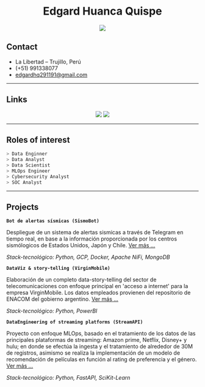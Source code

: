 <h1 align="center">Edgard Huanca Quispe</h1>
<p align="center"><a href="https://lh3.googleusercontent.com/drive-viewer/AFGJ81qz1W8eyJtE4ZcNqU_RjAEi8onq4iRMC8itVEOICYlexq_wop2DSmJQdR4E1f4Zxh3dq0rjJHGuUiIisAPSpMnBfh8pIA=s2560?source=screenshot.guru"> <img src="https://lh3.googleusercontent.com/drive-viewer/AFGJ81qz1W8eyJtE4ZcNqU_RjAEi8onq4iRMC8itVEOICYlexq_wop2DSmJQdR4E1f4Zxh3dq0rjJHGuUiIisAPSpMnBfh8pIA=s2560" /> </a></p>

## Contact

+ La Libertad – Trujillo, Perú
+ (+51) 991338077
+ edgardhq291191@gmail.com

***

## Links

<p align="center">
    <a href="https://www.linkedin.com/in/edgardhq29/"><img src="https://img.shields.io/badge/LinkedIn-0077B5?style=for-the-badge&logo=linkedin&logoColor=white"/></a>
    <a href="https://www.github.com/v1c4r10us"><img src="https://img.shields.io/badge/GitHub-100000?style=for-the-badge&logo=github&logoColor=white"/></a>
</p>

***

## Roles of interest

```bash
> Data Enginner
> Data Analyst
> Data Scientist
> MLOps Engineer
> Cybersecurity Analyst
> SOC Analyst
```

***

## Projects

**`Bot de alertas sísmicas (SismoBot)`** 

Despliegue de un sistema de alertas sismicas a través de Telegram en tiempo real, en base a la información proporcionada por los centros sismólogicos de Estados Unidos, Japón y Chile. [Ver más ...](https://edgard-huanca.streamlit.app/?file=sismic-alert.md)

*Stack-tecnológico: Python, GCP, Docker, Apache NiFi, MongoDB*

**`DataViz & story-telling (VirginMobile)`**

Elaboración de un completo data-story-telling del sector de telecomunicaciones con enfoque principal en 'acceso a internet' para la empresa VirginMobile. Los datos empleados provienen del repositorio de ENACOM del gobierno argentino. [Ver más ...](https://edgard-huanca.streamlit.app/?file=dataviz-pi.md)

*Stack-tecnológico: Python, PowerBI*

**`DataEngineering of streaming platforms (StreamAPI)`**

Proyecto con enfoque MLOps, basado en el tratamiento de los datos de las principales plataformas de streaming: Amazon prime, Netflix, Disney+ y hulu; en donde se efectúa la ingesta y el tratamiento de alrededor de 30M de registros, asimismo se realiza la implementación de un modelo de recomendación de películas en función al rating de preferencia y el género. [Ver más ...](https://edgard-huanca.streamlit.app/?file=stream-api.md)

*Stack-tecnológico: Python, FastAPI, SciKit-Learn*
